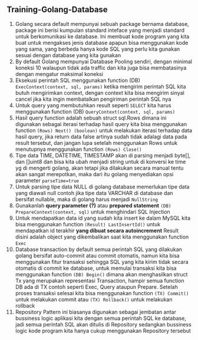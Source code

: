 ## Training-Golang-Database

1. Golang secara default mempunyai sebuah package bernama database, package ini berisi kumpulan standard inteface yang menjadi standard untuk berkomunikasi ke database. Ini membuat kode program yang kita buat untuk mengakses jenis database apapun bisa menggunakan kode yang sama, yang berbeda hanya kode SQL yang perlu kita gunakan sesuai dengan database yang kita gunakan
2. By default Golang mempunyai Database Pooling sendiri, dengan minimal koneksi 10 walaupun tidak ada traffic dan kita juga bisa membatasinya dengan mengatur maksimal koneksi
3. Eksekusi perintah SQL menggunakan function (DB) `ExecContext(context, sql, params)` ketika mengirim perintah SQL kita butuh mengirimkan context, dengan context kita bisa mengirim sinyal cancel jika kita ingin membatalkan pengiriman perintah SQL nya
4. Untuk query yang membutuhkan result seperti `SELECT` kita harus menggunakan function (DB) `QueryContext(context, sql, params)`
5. Hasil query function adalah sebuah struct sql.Rows dimana ini digunakan sebagai iterasi terhadap hasil query kita bisa menggunakan function `(Rows) Next() (boolean)` untuk melakukan iterasi terhadap data hasil query, jika return data false artinya sudah tidak adalagi data pada result tersebut, dan jangan lupa setelah menggunakan Rows untuk menutupnya menggunakan function `(Rows) Close()`
6. Tipe data TIME, DATETIME, TIMESTAMP akan di parsing menjadi byte[], dan []uint8 dan bisa kita ubah menjadi string untuk di konversi ke time yg di mengerti golang, akan tetapi jika dilakukan secara manual tentu akan sangat merepotkan, maka dari itu golang menyediakan opsi parameter `parseTime=true`
7. Untuk parsing tipe data NULL di golang database memerlukan tipe data yang diawali null contoh jika tipe data VARCHAR di database dan bersifat nullable, maka di golang harus menjadi `NullString`
8. Gunakanlah **query parameter (?)** atau **prepared statement** `(DB) PrepareContext(context, sql)` untuk menghindari SQL Injection
9. Untuk mendapatkan data id yang sudah kita insert ke dalam MySQL kita bisa menggunakan function `(Result) LastInsertId()` untuk mendapatkan id terakhir **yang dibuat secara autoincrement** Result disini adalah object yang dikembalikan saat kita menggunakan function `Exec`
10. Database transaction by default semua perintah SQL yang dilakukan golang bersifat auto-commit atau commit otomatis, namun kita bisa menggunakan fitur transaksi sehingga SQL yang kita kirim tidak secara otomatis di commit ke database, untuk memulai transaksi kita bisa menggunakan function `(DB) Begin()` dimana akan menghasilkan struct Tx yang merupakan representasi Transaction, hampir semua function DB ada di TX contoh seperti Exec, Query ataupun Prepare. Setelah proses transaksi selesai kita bisa menggunakan function `(TX) Commit()` untuk melakukan commit atau `(TX) Rollback()` untuk melakukan rollback
11. Repository Pattern ini biasanya digunakan sebagai jembatan antar bussiness logic aplikasi kita dengan semua perintah SQL ke database, jadi semua perintah SQL akan ditulis di Repository sedangkan bussiness logic kode program kita hanya cukup menggunakan Repository tersebut